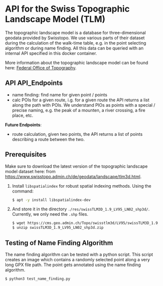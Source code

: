 # API for the Swiss Topographic Landscape Model (TLM)

The topographic landscape model is a database for three-dimensional geodata provided by Swisstopo. We use various parts
of their dataset during the calculation of the walk-time table, e.g. in the point selecting algorithm or during name
finding. All this data can be queried with an internal API specified in this docker container.

More information about the topographic landscape model can be found here:
[Federal Office of Topography](https://www.swisstopo.admin.ch/en/knowledge-facts/topographic-landscape-model.html).

## API API_Endpoints

- name finding: find name for given point / points
- calc POIs for a given route, i.g. for a given route the API returns a list along the path with POIs. We understand
  PIOs as points with a special / precise naming, e.g. the peak of a mounten, a river crossing, a fire place, etc.

**Future Endpoints**:

- route calculation, given two points, the API returns a list of points describing a route between the two.

## Prerequisites

Make sure to download the latest version of the topographic landscape model dataset here:
from https://www.swisstopo.admin.ch/de/geodata/landscape/tlm3d.html.

1) Install `libspatialindex` for robust spatial indexing methods. Using the command:
   ```bash
   $ apt -y install libspatialindex-dev
   ```

2) And store it in the directory `./res/swissTLM3D_1.9_LV95_LN02_shp3d/`. Currently, we only need the `.shp` files.
   ```bash
   $ wget https://cms.geo.admin.ch/Topo/swisstlm3d/LV95/swissTLM3D_1.9_LV95_LN02_shp3d.zip
   $ unzip swissTLM3D_1.9_LV95_LN02_shp3d.zip 
   ```

## Testing of Name Finding Algorithm

The name finding algorithm can be tested with a python script. This script creates an image which contains a randomly
selected point along a very long GPX file path. The point gets annotated using the name finding algorithm.

```bash
$ python3 test_name_finding.py 
```
